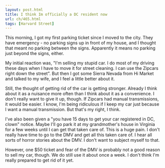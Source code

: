```yaml
---
layout: post.html
title: I think Im officially a DC resident now
url: ch/465.html
tags: [Harvard Street]
---
```

This morning, I got my first parking ticket since I moved to the city. They have emergency - no parking signs up in front of my house, and I thought that meant no parking between the signs. Apparently it means no parking just beyond the signs, either.

My initial reaction was, "I'm selling my stupid car. I do most of my driving these days when I have to move it for street cleaning. I can use the Zipcars right down the street". But then I got some Sierra Nevada from Hi Market and talked to my wife, and I feel a little better about it.

Still, the thought of getting rid of the car is getting stronger. Already I think about it as a nuisance more often than I think about it as a convenience. I don't really want to give it up, though. If Zipcars had manual transmissions, it would be easier. I know, I'm being ridiculous if I keep my car just because I want a manual transmission. But that's my right, I think.

I've also been given a "you have 15 days to get your car registered in DC, clown" notice. Maybe I'll go park it at my grandmother's house in Virginia for a few weeks until I can get that taken care of. This is a huge pain. I don't really have time to go to the DMV and get all this taken care of. I hear all sorts of horror stories about the DMV. I don't want to subject myself to that.

However, one $50 ticket and fear of the DMV is probably not a good reason to sell my car, though. We do still use it about once a week. I don't think I'm really prepared to get rid of it yet.
